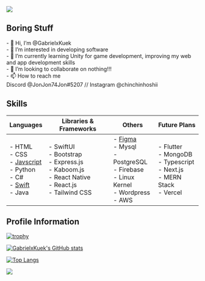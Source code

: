 ![](https://komarev.com/ghpvc/?username=GabrielxKuek&style=flat-square)

<h2>Boring Stuff</h2>
- 👋 Hi, I’m @GabrielxKuek<br>
- 👀 I’m interested in developing software<br>
- 🌱 I’m currently learning Unity for game development, improving my web and app development skills<br>
- 💞️ I’m looking to collaborate on nothing!!!<br>
- 📫 How to reach me <br> Discord @JonJon74Jon#5207 // Instagram @chinchinhoshii

<h2>Skills</h2>

| Languages | Libraries & Frameworks | Others | Future Plans |
| --------- | ---------------------- | ------ | ------------ |
|- HTML <br>- CSS<br>- <a href="https://github.com/GabrielxKuek/Kaboom-Platformer">Javscript</a><br>- Python<br>- C#<br>- <a href="https://github.com/GabrielxKuek/Nest/tree/App-Branch">Swift</a><br>- Java<br>|- SwiftUI<br>- Bootstrap<br>- Express.js<br>- Kaboom.js<br>- React Native<br>- React.js<br>- Tailwind CSS<br>|- <a href="https://www.figma.com/file/GUn59YdXXIvoGhZgvh0iEt/Mindful-Innovators---MindfulHacks?type=design&node-id=0-1&mode=design&t=gxh5edMdL14yj8kS-0">Figma</a> <br>- Mysql<br>- PostgreSQL<br>- Firebase<br>- Linux Kernel<br>- Wordpress<br>- AWS<br>|- Flutter<br>- MongoDB<br>- Typescript<br>- Next.js<br>- MERN Stack<br>- Vercel<br>|

<h2>Profile Information</h2>

[![trophy](https://github-profile-trophy.vercel.app/?username=GabrielxKuek&theme=dracula)](https://github.com/ryo-ma/github-profile-trophy)

[![GabrielxKuek's GitHub stats](https://github-readme-stats.vercel.app/api?username=GabrielxKuek&theme=dracula)](https://github.com/anuraghazra/github-readme-stats)

[![Top Langs](https://github-readme-stats.vercel.app/api/top-langs/?username=GabrielxKuek&theme=dracula)](https://github.com/anuraghazra/github-readme-stats)
<br>

<img align="center" src="https://github-readme-streak-stats.herokuapp.com/?user=GabrielxKuek&theme=dracula"/>

<!---
GabrielxKuek/GabrielxKuek is a ✨ special ✨ repository because its `README.md` (this file) appears on your GitHub profile.
You can click the Preview link to take a look at your changes.
--->
